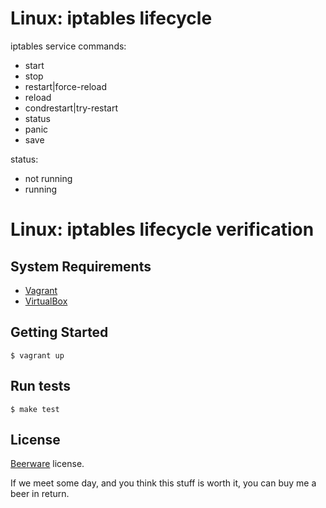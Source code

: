Linux: iptables lifecycle
=========================

iptables service commands:

+ start
+ stop
+ restart|force-reload
+ reload
+ condrestart|try-restart
+ status
+ panic
+ save

status:

+ not running
+ running

Linux: iptables lifecycle verification
======================================

System Requirements
-------------------

+ [Vagrant](http://www.vagrantup.com/downloads.html)
+ [VirtualBox](https://www.virtualbox.org/wiki/Downloads)

Getting Started
---------------

```
$ vagrant up
```

Run tests
---------

```
$ make test
```

License
-------

[Beerware](http://en.wikipedia.org/wiki/Beerware) license.

If we meet some day, and you think this stuff is worth it, you can buy me a beer in return.
